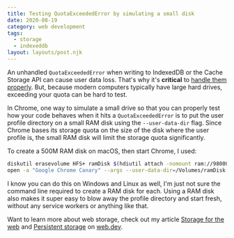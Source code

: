 ```yaml
---
title: Testing QuotaExceededError by simulating a small disk
date: 2020-08-19
category: web development
tags:
  - storage
  - indexeddb
layout: layouts/post.njk
---
```


An unhandled `QuotaExceededError` when writing to IndexedDB or the Cache
Storage API can cause user data loss. That's why it's **critical** to
[handle them properly](https://web.dev/storage-for-the-web/#over-quota). But,
because modern computers typically have large hard drives, exceeding your
quota can be hard to test.

<!--more-->

In Chrome, one way to simulate a small drive so that you can properly test how
your code behaves when it hits a `QuotaExceededError` is to put the user
profile directory on a small RAM disk using the `--user-data-dir` flag. Since
Chrome bases its storage quota on the size of the disk where the user profile
is, the small RAM disk will limit the storage quota significantly.

To create a 500M RAM disk on macOS, then start Chrome, I used:

``` bash
diskutil erasevolume HFS+ ramDisk $(hdiutil attach -nomount ram://980000)
open -a "Google Chrome Canary" --args --user-data-dir=/Volumes/ramDisk
```

I know you can do this on Windows and Linux as well, I'm just not sure the
command line required to create a RAM disk for each. Using a RAM disk also
makes it super easy to blow away the profile directory and start fresh,
without any service workers or anything like that.

Want to learn more about web storage, check out my article
[Storage for the web](https://web.dev/storage-for-the-web/) and
[Persistent storage](https://web.dev/persistent-storage/) on
[web.dev](https://web.dev).
